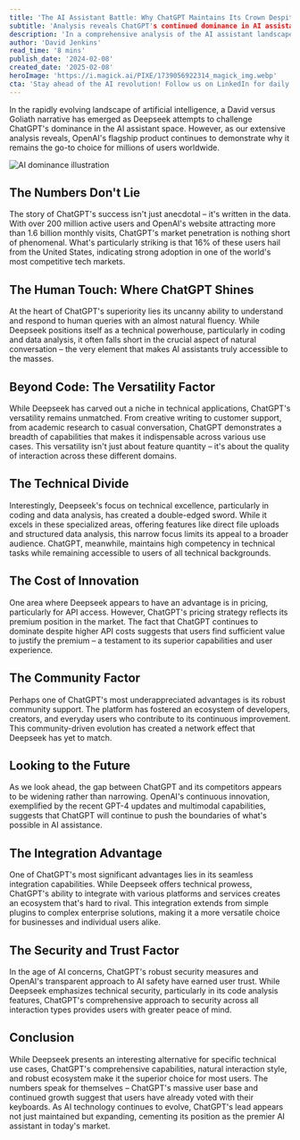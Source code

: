 ```yaml
---
title: 'The AI Assistant Battle: Why ChatGPT Maintains Its Crown Despite Deepseek's Challenge'
subtitle: 'Analysis reveals ChatGPT's continued dominance in AI assistant market'
description: 'In a comprehensive analysis of the AI assistant landscape, ChatGPT maintains its dominant position despite challenges from newcomer Deepseek. With over 200 million active users and superior natural language capabilities, OpenAI's flagship product demonstrates why it remains the preferred choice across diverse use cases.'
author: 'David Jenkins'
read_time: '8 mins'
publish_date: '2024-02-08'
created_date: '2025-02-08'
heroImage: 'https://i.magick.ai/PIXE/1739056922314_magick_img.webp'
cta: 'Stay ahead of the AI revolution! Follow us on LinkedIn for daily insights into the evolving landscape of artificial intelligence and expert analysis of industry leaders like ChatGPT.'
---
```


In the rapidly evolving landscape of artificial intelligence, a David versus Goliath narrative has emerged as Deepseek attempts to challenge ChatGPT's dominance in the AI assistant space. However, as our extensive analysis reveals, OpenAI's flagship product continues to demonstrate why it remains the go-to choice for millions of users worldwide.

![AI dominance illustration](https://i.magick.ai/PIXE/1739056922318_magick_img.webp)

## The Numbers Don't Lie

The story of ChatGPT's success isn't just anecdotal – it's written in the data. With over 200 million active users and OpenAI's website attracting more than 1.6 billion monthly visits, ChatGPT's market penetration is nothing short of phenomenal. What's particularly striking is that 16% of these users hail from the United States, indicating strong adoption in one of the world's most competitive tech markets.

## The Human Touch: Where ChatGPT Shines

At the heart of ChatGPT's superiority lies its uncanny ability to understand and respond to human queries with an almost natural fluency. While Deepseek positions itself as a technical powerhouse, particularly in coding and data analysis, it often falls short in the crucial aspect of natural conversation – the very element that makes AI assistants truly accessible to the masses.

## Beyond Code: The Versatility Factor

While Deepseek has carved out a niche in technical applications, ChatGPT's versatility remains unmatched. From creative writing to customer support, from academic research to casual conversation, ChatGPT demonstrates a breadth of capabilities that makes it indispensable across various use cases. This versatility isn't just about feature quantity – it's about the quality of interaction across these different domains.

## The Technical Divide

Interestingly, Deepseek's focus on technical excellence, particularly in coding and data analysis, has created a double-edged sword. While it excels in these specialized areas, offering features like direct file uploads and structured data analysis, this narrow focus limits its appeal to a broader audience. ChatGPT, meanwhile, maintains high competency in technical tasks while remaining accessible to users of all technical backgrounds.

## The Cost of Innovation

One area where Deepseek appears to have an advantage is in pricing, particularly for API access. However, ChatGPT's pricing strategy reflects its premium position in the market. The fact that ChatGPT continues to dominate despite higher API costs suggests that users find sufficient value to justify the premium – a testament to its superior capabilities and user experience.

## The Community Factor

Perhaps one of ChatGPT's most underappreciated advantages is its robust community support. The platform has fostered an ecosystem of developers, creators, and everyday users who contribute to its continuous improvement. This community-driven evolution has created a network effect that Deepseek has yet to match.

## Looking to the Future

As we look ahead, the gap between ChatGPT and its competitors appears to be widening rather than narrowing. OpenAI's continuous innovation, exemplified by the recent GPT-4 updates and multimodal capabilities, suggests that ChatGPT will continue to push the boundaries of what's possible in AI assistance.

## The Integration Advantage

One of ChatGPT's most significant advantages lies in its seamless integration capabilities. While Deepseek offers technical prowess, ChatGPT's ability to integrate with various platforms and services creates an ecosystem that's hard to rival. This integration extends from simple plugins to complex enterprise solutions, making it a more versatile choice for businesses and individual users alike.

## The Security and Trust Factor

In the age of AI concerns, ChatGPT's robust security measures and OpenAI's transparent approach to AI safety have earned user trust. While Deepseek emphasizes technical security, particularly in its code analysis features, ChatGPT's comprehensive approach to security across all interaction types provides users with greater peace of mind.

## Conclusion

While Deepseek presents an interesting alternative for specific technical use cases, ChatGPT's comprehensive capabilities, natural interaction style, and robust ecosystem make it the superior choice for most users. The numbers speak for themselves – ChatGPT's massive user base and continued growth suggest that users have already voted with their keyboards. As AI technology continues to evolve, ChatGPT's lead appears not just maintained but expanding, cementing its position as the premier AI assistant in today's market.